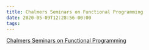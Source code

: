 ```yaml
---
title: Chalmers Seminars on Functional Programming
date: 2020-05-09T12:28:56-00:00
tags:
---
```


[Chalmers Seminars on Functional Programming](http://chalmersfp.org/)
